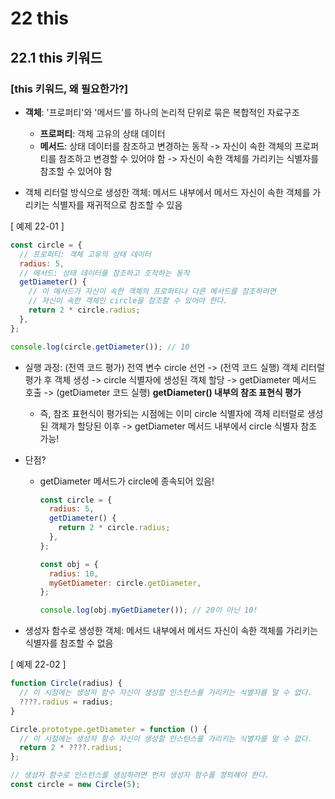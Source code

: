 # 22 this

## 22.1 this 키워드

### [this 키워드, 왜 필요한가?]

- **객체**: '프로퍼티'와 '메서드'를 하나의 논리적 단위로 묶은 복합적인 자료구조

  - **프로퍼티**: 객체 고유의 상태 데이터
  - **메서드**: 상태 데이터를 참조하고 변경하는 동작
    -> 자신이 속한 객체의 프로퍼티를 참조하고 변경할 수 있어야 함
    -> 자신이 속한 객체를 가리키는 식별자를 참조할 수 있어야 함

- 객체 리터럴 방식으로 생성한 객체: 메서드 내부에서 메서드 자신이 속한 객체를 가리키는 식별자를 재귀적으로 참조할 수 있음

[ 예제 22-01 ]

```javascript
const circle = {
  // 프로퍼티: 객체 고유의 상태 데이터
  radius: 5,
  // 메서드: 상태 데이터를 참조하고 조작하는 동작
  getDiameter() {
    // 이 메서드가 자신이 속한 객체의 프로퍼티나 다른 메서드를 참조하려면
    // 자신이 속한 객체인 circle을 참조할 수 있어야 한다.
    return 2 * circle.radius;
  },
};

console.log(circle.getDiameter()); // 10
```

- 실행 과정: (전역 코드 평가) 전역 변수 circle 선언 -> (전역 코드 실행) 객체 리터럴 평가 후 객체 생성 -> circle 식별자에 생성된 객체 할당 -> getDiameter 메서드 호출 -> (getDiameter 코드 실행) **getDiameter() 내부의 참조 표현식 평가**

  - 즉, 참조 표현식이 평가되는 시점에는 이미 circle 식별자에 객체 리터럴로 생성된 객체가 할당된 이후 -> getDiameter 메서드 내부에서 circle 식별자 참조 가능!

- 단점?

  - getDiameter 메서드가 circle에 종속되어 있음!

    ```javascript
    const circle = {
      radius: 5,
      getDiameter() {
        return 2 * circle.radius;
      },
    };

    const obj = {
      radius: 10,
      myGetDiameter: circle.getDiameter,
    };

    console.log(obj.myGetDiameter()); // 20이 아닌 10!
    ```

- 생성자 함수로 생성한 객체: 메서드 내부에서 메서드 자신이 속한 객체를 가리키는 식별자를 참조할 수 없음

[ 예제 22-02 ]

```javascript
function Circle(radius) {
  // 이 시점에는 생성자 함수 자신이 생성할 인스턴스를 가리키는 식별자를 알 수 없다.
  ????.radius = radius;
}

Circle.prototype.getDiameter = function () {
  // 이 시점에는 생성자 함수 자신이 생성할 인스턴스를 가리키는 식별자를 알 수 없다.
  return 2 * ????.radius;
};

// 생성자 함수로 인스턴스를 생성하려면 먼저 생성자 함수를 정의해야 한다.
const circle = new Circle(5);
```
